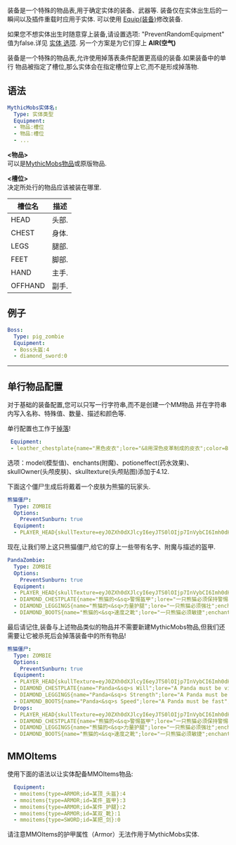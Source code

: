 装备是一个特殊的物品表,用于确定实体的装备、武器等.
装备仅在实体出生后的一瞬间以及插件重载时应用于实体.
可以使用 [Equip(装备)](/技能/列表/equip(装备))修改装备.

如果您不想实体出生时随意穿上装备,请设置选项: "PreventRandomEquipment" 
值为false.详见 [实体 选项](/实体/选项). 另一个方案是为它们穿上 **AIR(空气)**

装备是一个特殊的物品表,允许使用掉落表条件配置更高级的装备.如果装备中的单行
物品被指定了槽位,那么实体会在指定槽位穿上它,而不是形成掉落物.

语法
------

```yml
MythicMobs实体名:
  Type: 实体类型
  Equipment:
  - 物品:槽位
  - 物品:槽位
  - ...
```

**&lt;物品&gt;**  
可以是[MythicMobs物品](/物品)或原版物品.

**&lt;槽位&gt;**  
决定所处行的物品应该被装在哪里.

| 槽位名    | 描述                                                                                                 |
|---------|-------------------------------------------------------------------------------------------------------------|
| HEAD    |  头部. |
| CHEST   | 身体. |
| LEGS    | 腿部. |
| FEET    | 脚部. |
| HAND    | 主手. |
| OFFHAND | 副手. |

例子
--------

```yml
Boss:
  Type: pig_zombie
  Equipment:
  - Boss头盔:4
  - diamond_sword:0
```

--------

**单行物品配置**
------------------

对于基础的装备配置,您可以只写一行字符串,而不是创建一个MM物品
并在字符串内写入名称、特殊值、数量、描述和颜色等.

单行配置也工作于[掉落](/物品/掉落)!

```yml
 Equipment:
 - leather_chestplate{name="黑色皮衣";lore="&8用深色皮革制成的皮衣";color=BLACK} CHEST
```

选项：model(模型值)、enchants(附魔)、potioneffect(药水效果)、skullOwner(头颅皮肤)、skulltexture(头颅贴图)添加于4.12.

下面这个僵尸生成后将戴着一个皮肤为熊猫的玩家头.

```yml
熊猫僵尸:
  Type: ZOMBIE
  Options:
    PreventSunburn: true
  Equipment:
  - PLAYER_HEAD{skullTexture=eyJ0ZXh0dXJlcyI6eyJTS0lOIjp7InVybCI6Imh0dHA6Ly90ZXh0dXJlcy5taW5lY3JhZnQubmV0L3RleHR1cmUvYjY0NjNlNjRjZTI5NzY0ZGIzY2I0NjgwNmNlZTYwNmFmYzI0YmRmMGNlMTRiNjY2MGMyNzBhOTZjNzg3NDI2In19fQ==} HEAD
```

现在,让我们带上这只熊猫僵尸,给它的穿上一些带有名字、附魔与描述的盔甲.

```yml
PandaZombie:
  Type: ZOMBIE
  Options:
    PreventSunburn: true
  Equipment:
  - PLAYER_HEAD{skullTexture=eyJ0ZXh0dXJlcyI6eyJTS0lOIjp7InVybCI6Imh0dHA6Ly90ZXh0dXJlcy5taW5lY3JhZnQubmV0L3RleHR1cmUvYjY0NjNlNjRjZTI5NzY0ZGIzY2I0NjgwNmNlZTYwNmFmYzI0YmRmMGNlMTRiNjY2MGMyNzBhOTZjNzg3NDI2In19fQ==;enchants=WATER_WORKER:1,OXYGEN:3} HEAD
  - DIAMOND_CHESTPLATE{name="熊猫的<&sq>警惕盔甲";lore="一只熊猫必须保持警惕";enchants=PROTECTION_ENVIRONMENTAL:4,DURABILITY:3,MENDING:1,THORNS:2} CHEST
  - DIAMOND_LEGGINGS{name="熊猫的<&sq>力量护腿";lore="一只熊猫必须强壮";enchants=PROTECTION_ENVIRONMENTAL:4,DURABILITY:3,MENDING:1,THORNS:2} LEGS
  - DIAMOND_BOOTS{name="熊猫的<&sq>速度之靴";lore="一只熊猫必须敏捷";enchants=PROTECTION_ENVIRONMENTAL:4,DURABILITY:3,MENDING:1,PROTECTION_FALL:4,DEPTH_STRIDER:3} FEET
```

最后请记住,装备与上述物品类似的物品并不需要新建MythicMobs物品,但我们还需要让它被杀死后会掉落装备中的所有物品!

```yml
熊猫僵尸:
  Type: ZOMBIE
  Options:
    PreventSunburn: true
  Equipment:
  - PLAYER_HEAD{skullTexture=eyJ0ZXh0dXJlcyI6eyJTS0lOIjp7InVybCI6Imh0dHA6Ly90ZXh0dXJlcy5taW5lY3JhZnQubmV0L3RleHR1cmUvYjY0NjNlNjRjZTI5NzY0ZGIzY2I0NjgwNmNlZTYwNmFmYzI0YmRmMGNlMTRiNjY2MGMyNzBhOTZjNzg3NDI2In19fQ==;enchants=WATER_WORKER:1,OXYGEN:3} HEAD
  - DIAMOND_CHESTPLATE{name="Panda<&sq>s Will";lore="A Panda must be vigilant";enchants=PROTECTION_ENVIRONMENTAL:4,DURABILITY:3,MENDING:1,THORNS:2} CHEST
  - DIAMOND_LEGGINGS{name="Panda<&sq>s Strength";lore="A Panda must be strong";enchants=PROTECTION_ENVIRONMENTAL:4,DURABILITY:3,MENDING:1,THORNS:2} LEGS
  - DIAMOND_BOOTS{name="Panda<&sq>s Speed";lore="A Panda must be fast";enchants=PROTECTION_ENVIRONMENTAL:4,DURABILITY:3,MENDING:1,PROTECTION_FALL:4,DEPTH_STRIDER:3} FEET
  Drops:
  - PLAYER_HEAD{skullTexture=eyJ0ZXh0dXJlcyI6eyJTS0lOIjp7InVybCI6Imh0dHA6Ly90ZXh0dXJlcy5taW5lY3JhZnQubmV0L3RleHR1cmUvYjY0NjNlNjRjZTI5NzY0ZGIzY2I0NjgwNmNlZTYwNmFmYzI0YmRmMGNlMTRiNjY2MGMyNzBhOTZjNzg3NDI2In19fQ==;enchants=WATER_WORKER:1,OXYGEN:3} HEAD
  - DIAMOND_CHESTPLATE{name="熊猫的<&sq>警惕盔甲";lore="一只熊猫必须保持警惕";enchants=PROTECTION_ENVIRONMENTAL:4,DURABILITY:3,MENDING:1,THORNS:2} CHEST
  - DIAMOND_LEGGINGS{name="熊猫的<&sq>力量护腿";lore="一只熊猫必须强壮";enchants=PROTECTION_ENVIRONMENTAL:4,DURABILITY:3,MENDING:1,THORNS:2} LEGS
  - DIAMOND_BOOTS{name="熊猫的<&sq>速度之靴";lore="一只熊猫必须敏捷";enchants=PROTECTION_ENVIRONMENTAL:4,DURABILITY:3,MENDING:1,PROTECTION_FALL:4,DEPTH_STRIDER:3} FEET
```

MMOItems
-------

使用下面的语法以让实体配备MMOItems物品:
```yml
  Equipment:
  - mmoitems{type=ARMOR;id=某顶_头盔}:4
  - mmoitems{type=ARMOR;id=某件_盔甲}:3
  - mmoitems{type=ARMOR;id=某件_护腿}:2
  - mmoitems{type=ARMOR;id=某双_靴}:1
  - mmoitems{type=SWORD;id=某把_剑}:0
```
请注意MMOItems的护甲属性（Armor）无法作用于MythicMobs实体.